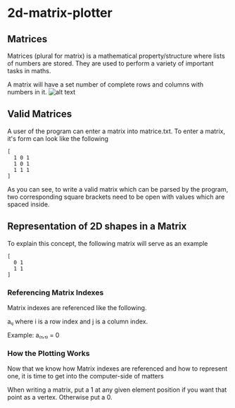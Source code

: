 # 2d-matrix-plotter

## Matrices

Matrices (plural for matrix) is a mathematical property/structure where lists of numbers are stored. They are used to perform a variety of important tasks in maths. 

A matrix will have a set number of complete rows and columns with numbers in it. 
![alt text](https://cdn.kastatic.org/googleusercontent/9XeqQ2stwpGbXuli1TWSbnHQwITfrYV_AtmjMFEtQZbAo9VvWQ0KYNBnyRx5x9Ekpwh_Pdwzu4dC6b3Y0Wb0Qsu5)

## Valid Matrices

A user of the program can enter a matrix into matrice.txt. To enter a matrix, it's form can look like the following

```
[
  1 0 1
  1 0 1
  1 1 1
]
```

As you can see, to write a valid matrix which can be parsed by the program, two corresponding square brackets need to be open with values which are spaced inside. 

## Representation of 2D shapes in a Matrix

To explain this concept, the following matrix will serve as
an example

```
[
  0 1
  1 1
]
```

### Referencing Matrix Indexes

Matrix indexes are referenced like the following.

aᵢⱼ where i is a row index and j is a column index.

Example: a₍₁,₁₎ = 0

### How the Plotting Works

Now that we know how Matrix indexes are referenced and how to represent one, it is time to get into the computer-side of matters

When writing a matrix, put a 1 at any given element position if you want that point as a vertex. Otherwise put a 0. 


